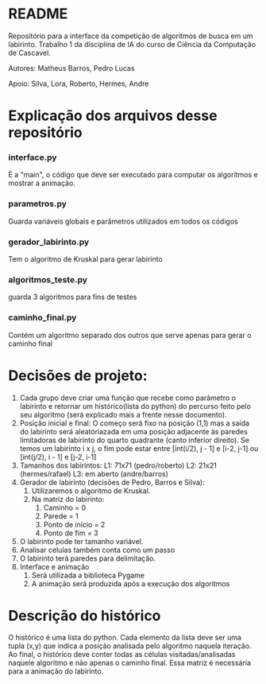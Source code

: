 # README

Repositório para a interface da competição de algoritmos de busca em um labirinto. Trabalho 1 da disciplina de IA do curso de Ciência da Computação de Cascavel.

Autores: Matheus Barros, Pedro Lucas

Apoio: Silva, Lora, Roberto, Hermes, Andre

# Explicação dos arquivos desse repositório

### interface.py 

É a "main", o código que deve ser executado para computar os algoritmos e mostrar a animação.

### parametros.py

Guarda variáveis globais e parâmetros utilizados em todos os códigos

### gerador_labirinto.py

Tem o algoritmo de Kruskal para gerar labirinto

### algoritmos_teste.py

guarda 3 algoritmos para fins de testes

### caminho_final.py

Contém um algoritmo separado dos outros que serve apenas para gerar o caminho final

# Decisões de projeto:

1. Cada grupo deve criar uma função que recebe como parâmetro o labirinto e retornar um histórico(lista do python) do percurso feito pelo seu algoritmo (será explicado mais a frente nesse documento).
2. Posição inicial e final: O começo será fixo na posição (1,1) mas a saída do labirinto será aleatóriazada em uma posição adjacente às paredes limitadoras de labirinto do quarto quadrante (canto inferior direito). Se temos um labirinto i x j, o fim pode estar entre [int(i/2), j - 1] e [i-2, j-1] ou [int(j/2), i - 1] e [j-2, i-1]
3. Tamanhos dos labirintos: 
    L1: 71x71 (pedro/roberto)
    L2: 21x21 (hermes/rafael)
    L3: em aberto (andre/barros)
4. Gerador de labirinto (decisões de Pedro, Barros e Silva):
    1. Utilizaremos o algoritmo de Kruskal.
    2. Na matriz do labirinto: 
        1. Caminho = 0
        2. Parede = 1
        3. Ponto de início = 2
        4. Ponto de fim = 3
5. O labirinto pode ter tamanho variável.
6. Analisar celulas também conta como um passo 
7. O labirinto terá paredes para delimitação.
8. Interface e animação
    1. Será utilizada a biblioteca Pygame
    2. A animação será produzida após a execução dos algoritmos

# Descrição do histórico

O histórico é uma lista do python. Cada elemento da lista deve ser uma tupla (x,y) que indica a posição analisada pelo algoritmo naquela iteração. Ao final, o histórico deve conter todas as células visitadas/analisadas naquele algoritmo e não apenas o caminho final.
Essa matriz é necessária para a animação do labirinto.

